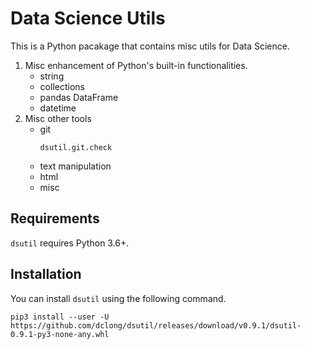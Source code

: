 # Data Science Utils

This is a Python pacakage that contains misc utils for Data Science.

1. Misc enhancement of Python's built-in functionalities.
    - string
    - collections
    - pandas DataFrame
    - datetime
2. Misc other tools
    - git
      ```
      dsutil.git.check
      ```
    - text manipulation
    - html
    - misc
    
## Requirements
`dsutil` requires Python 3.6+. 

## Installation

You can install `dsutil` using the following command.
```
pip3 install --user -U https://github.com/dclong/dsutil/releases/download/v0.9.1/dsutil-0.9.1-py3-none-any.whl
```
